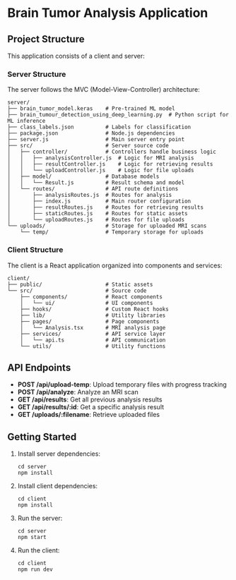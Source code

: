 # Brain Tumor Analysis Application

## Project Structure

This application consists of a client and server:

### Server Structure

The server follows the MVC (Model-View-Controller) architecture:

```
server/
├── brain_tumor_model.keras    # Pre-trained ML model
├── brain_tumour_detection_using_deep_learning.py  # Python script for ML inference
├── class_labels.json          # Labels for classification
├── package.json               # Node.js dependencies
├── server.js                  # Main server entry point
├── src/                       # Server source code
│   ├── controller/            # Controllers handle business logic
│   │   ├── analysisController.js  # Logic for MRI analysis
│   │   ├── resultController.js    # Logic for retrieving results
│   │   └── uploadController.js    # Logic for file uploads
│   ├── model/                 # Database models
│   │   └── Result.js          # Result schema and model
│   └── routes/                # API route definitions
│       ├── analysisRoutes.js  # Routes for analysis
│       ├── index.js           # Main router configuration
│       ├── resultRoutes.js    # Routes for retrieving results
│       ├── staticRoutes.js    # Routes for static assets
│       └── uploadRoutes.js    # Routes for file uploads
└── uploads/                   # Storage for uploaded MRI scans
    └── temp/                  # Temporary storage for uploads
```

### Client Structure

The client is a React application organized into components and services:

```
client/
├── public/                    # Static assets
└── src/                       # Source code
    ├── components/            # React components
    │   └── ui/                # UI components
    ├── hooks/                 # Custom React hooks
    ├── lib/                   # Utility libraries
    ├── pages/                 # Page components
    │   └── Analysis.tsx       # MRI analysis page
    ├── services/              # API service layer
    │   └── api.ts             # API communication
    └── utils/                 # Utility functions
```

## API Endpoints

- **POST /api/upload-temp**: Upload temporary files with progress tracking
- **POST /api/analyze**: Analyze an MRI scan
- **GET /api/results**: Get all previous analysis results
- **GET /api/results/:id**: Get a specific analysis result
- **GET /uploads/:filename**: Retrieve uploaded files

## Getting Started

1. Install server dependencies:
   ```
   cd server
   npm install
   ```

2. Install client dependencies:
   ```
   cd client
   npm install
   ```

3. Run the server:
   ```
   cd server
   npm start
   ```

4. Run the client:
   ```
   cd client
   npm run dev
   ```

